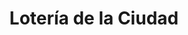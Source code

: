 ---
title: "Lotería de la Ciudad"
url: /ciudad-autonoma-de-buenos-aires/loteria-de-la-ciudad-avenida-eva-peron-2/
shop: Lotterie
---